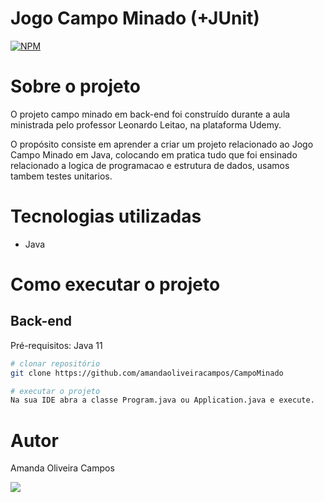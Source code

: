 # Jogo Campo Minado (+JUnit)

[![NPM](https://img.shields.io/npm/l/react)](https://github.com/amandaoliveiracampos/demo-dao-jdbc/blob/main/LICENCE)

# Sobre o projeto

O projeto campo minado em back-end foi construído durante a aula ministrada pelo professor
Leonardo Leitao, na plataforma Udemy.

O propósito consiste em aprender a criar um projeto relacionado ao Jogo Campo Minado em Java, colocando em pratica tudo
que foi ensinado relacionado a logica de programacao e estrutura de dados, usamos tambem testes unitarios.

# Tecnologias utilizadas

- Java

# Como executar o projeto

## Back-end

Pré-requisitos: Java 11

```bash
# clonar repositório
git clone https://github.com/amandaoliveiracampos/CampoMinado

# executar o projeto
Na sua IDE abra a classe Program.java ou Application.java e execute.
```

# Autor

Amanda Oliveira Campos

<a href="https://www.linkedin.com/in/amanda-oliveira-campos/" target="_blank"><img src="https://img.shields.io/badge/-LinkedIn-%230077B5?style=for-the-badge&logo=linkedin&logoColor=white" target="_blank"></a>